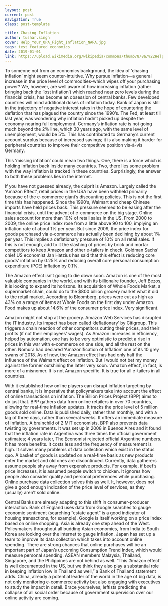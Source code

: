 ```yaml
---
layout: post
current: post
navigation: True
class: post-template

title: Chasing Inflation
author: tushar.singh
cover: Help_Your_OPA_Fight_Inflation_NARA.jpg
tags: test featured economics
date: 2019-01-01
link: https://upload.wikimedia.org/wikipedia/commons/thumb/8/8a/%22Help_Your_OPA_Fight_Inflation%22_-_NARA_-_514468.tif/lossy-page1-705px-%22Help_Your_OPA_Fight_Inflation%22_-_NARA_-_514468.tif.jpg
---
```

To someone not from an economics background, the idea of ‘chasing inflation’ might seem counter-intuitive. Why pursue inflation―a general increase in the price level of commodities-which wipes off your purchasing power? We, however, are well aware of how increasing inflation (rather bringing back the ‘lost inflation’) which reached near zero levels during the financial crisis, has become an obsession of central banks. Few developed countries will mind additional doses of inflation today. Bank of Japan is still in the trajectory of negative interest rates in the hope of countering the deflation that has plagued the country since the 1990’s. The Fed, at least till last year, was wondering why inflation hadn’t picked up despite the economy nearing full employment. Germany’s inflation rate is not going much beyond the 2% line, which 30 years ago, with the same level of unemployment, would be 5%. This has contributed to Germany’s current account surplus because of increased savings; it is also making it harder for peripheral countries to improve their competitive position vis-à-vis Germany.

This ‘missing inflation’ could mean two things. One, there is a force which is holding inflation back inside many countries. Two, there lies some problem with the way inflation is tracked in these countries. Surprisingly, the answer to both these problems lies in the internet.

If you have not guessed already, the culprit is Amazon. Largely called the ‘Amazon Effect’, retail prices in the USA have been withheld primarily because of the e-commerce giant’s discounting policies. This is not the first time this has happened. Since the 1990’s, Walmart and cheap Chinese imports have held prices back. This pressure seemed to be easing after the financial crisis, until the advent of e-commerce on the big stage. Online sales account for more than 10% of retail sales in the US. From 2000 to 2009, the online price index rose from a little above 90 to 100, implying an inflation rate of about 1% per year. But since 2009, the price index for goods purchased via e-commerce has actually been declining by about 1% per year. This implies a deflationary pressure of 10% on all retail sales. If this is not enough, add to it the slashing of prices by brick and mortar competitors to keep Amazon and other e-tailers in check. Goldman Sachs’ chief US economist Jan Hatzius has said that this effect is reducing core goods’ inflation by 0.25% and reducing overall core personal consumption expenditure (PCE) inflation by 0.1%.

The Amazon effect isn’t going to die down soon. Amazon is one of the most valuable companies in the world, and with its billionaire founder, Jeff Bezos, it is looking to expand its horizons. Its acquisition of Whole Foods Market, a supermarket chain, could do to the $800 billion grocery market what it did to the retail market. According to Bloomberg, prices were cut as high as 43% on a range of items at Whole Foods on the first day under Amazon. Food makes up about 14.6% of the consumer price index. Very significant.

Amazon might not stop at the grocery. Amazon Web Services has disrupted the IT industry. Its impact has been called ‘deflationary’ by Citigroup. This triggers a chain reaction of other competitors cutting their prices, and their profits (if not their employees’ wages). As Amazon increases in efficiency, helped by automation, one has to be very optimistic to predict a rise in prices in this war with e-commerce on one side, and all the rest on the other. Nomura had declared ‘Amazonification of Inflation’ one of its 10 grey swans of 2018. As of now, the Amazon effect has had only half the influence of the Walmart effect on inflation. But I would not bet my money against the former outshining the latter very soon. ‘Amazon effect’, in fact, is more of a misnomer. It is not Amazon specific. It is true for all e-tailers in all countries.

With it established how online players can disrupt inflation targeting by central banks, it is imperative that policymakers take into account the effect of online transactions on inflation. The Billion Prices Project (BPP) aims to do just that. BPP gathers data from online retailers in over 70 countries, allowing for real-time inflation updates. It tracks the price level of 5 million goods sold online. Data is published daily, rather than monthly, and with a lag of three days, rather than several weeks. It offers an immediate measure of inflation. A brainchild of 2 MIT economists, BPP also prevents data twisting by governments. It was set up in 2008 in Buenos Aires and it found that the inflation rate in Argentina was three times the official government estimates; 4 years later, The Economist rejected official Argentine numbers. It has more benefits. It costs less and the frequency of measurement is high. It solves many problems of data collection which exist in the status quo. A basket of goods is updated on a real-time basis as new products enter the market and old ones are discontinued. Currently, data gatherers assume people shy away from expensive products. For example, if beef’s price increases, it is assumed people switch to chicken. It ignores how people also consider quality and personal preferences while purchasing. Online purchase data collection solves this as well. It, however, does not give a good enough indication of the price level of services, as they (usually) aren’t sold online.

Central Banks are already adapting to this shift in consumer-producer interaction. Bank of England uses data from Google searches to gauge economic sentiment (searching “estate agent” is a good indicator of housing transactions, for example). Google is itself working on a price index based on online shopping. Asia is already one step ahead of the West. Policymakers throughout all budding Asian economies, from India to South Korea are looking over the internet to gauge inflation. Japan has set up a team to improve its data collection which takes into account online spending. There are strong chances that online purchases will be an important part of Japan’s upcoming Consumption Trend Index, which would measure personal spending. ASEAN members Malaysia, Thailand, Singapore, and the Philippines are not behind as well. “This ‘Amazon effect’ is well documented in the US, but we think they also play a substantial role in keeping inflation low in Thailand as well,” a Bank of Thailand statement adds. China, already a potential leader of the world in the age of big data, is not only monitoring e-commerce activity but also engaging with executives to study the impact in detail. Brace yourselves; leftists predicting the collapse of all social order because of government supervision over our online activity are coming.
